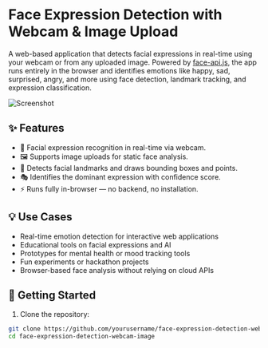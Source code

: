 # Face Expression Detection with Webcam & Image Upload

A web-based application that detects facial expressions in real-time using your webcam or from any uploaded image. Powered by [face-api.js](https://github.com/justadudewhohacks/face-api.js), the app runs entirely in the browser and identifies emotions like happy, sad, surprised, angry, and more using face detection, landmark tracking, and expression classification.

![Screenshot](screenshot-face-expression.png)

## ✨ Features

- 🧠 Facial expression recognition in real-time via webcam.
- 🖼️ Supports image uploads for static face analysis.
- 📍 Detects facial landmarks and draws bounding boxes and points.
- 🎭 Identifies the dominant expression with confidence score.
- ⚡ Runs fully in-browser — no backend, no installation.

## 💡 Use Cases

- Real-time emotion detection for interactive web applications
- Educational tools on facial expressions and AI
- Prototypes for mental health or mood tracking tools
- Fun experiments or hackathon projects
- Browser-based face analysis without relying on cloud APIs

## 🚀 Getting Started

1. Clone the repository:

```bash
git clone https://github.com/yourusername/face-expression-detection-webcam-image.git
cd face-expression-detection-webcam-image
